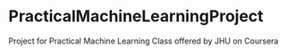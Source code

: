 # PracticalMachineLearningProject
Project for Practical Machine Learning Class offered by JHU on Coursera
